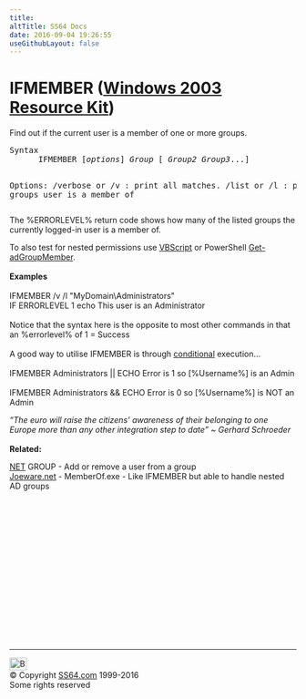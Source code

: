 ```yaml
---
title:
altTitle: SS64 Docs
date: 2016-09-04 19:26:55
useGithubLayout: false
---
```

<!-- #BeginLibraryItem "/Library/head_nt.lbi" --><!-- #EndLibraryItem --><h1>IFMEMBER (<a href="../links/windows.html#kits">Windows 2003 Resource Kit</a>)</h1>
<p>Find out if the current user is a member of one or more groups.</p>
<pre>Syntax
      IFMEMBER [<i>options</i>] <i>Group</i> [ <i>Group2 Group3</i>...]

Options:
        /verbose or /v   : print all matches.
        /list    or /l   : print all groups user is a member of</pre>
<p>The %ERRORLEVEL% return code shows how many of the listed groups the currently 
logged-in user is a member of.</p>
<p>To also test for nested permissions use <a href="../vb/syntax-ismember.html">VBScript</a> or PowerShell <a href="../ps/get-adgroupmember.html">Get-adGroupMember</a>.<br>
<br>
<b>Examples</b><br>
<br>
<span class="code">IFMEMBER /v /l "MyDomain\Administrators"<br>
IF ERRORLEVEL 1 echo This user is an Administrator</span><br>
<br>Notice that the syntax here is the opposite to most other  commands in that an %errorlevel% of 1 = Success<br>
<br>A good way to utilise IFMEMBER is through <a href="syntax-conditional.html">conditional</a> execution...<br>
<br>
<span class="code">IFMEMBER Administrators || ECHO Error is 1 so [%Username%] is an Admin<br>
<br>
IFMEMBER Administrators &amp;&amp; ECHO Error is 0 so [%Username%] is NOT an 
Admin </span></p>
<p><i class="quote">“The euro will raise the citizens' awareness of their belonging to one Europe more than any other integration step to date” ~ Gerhard Schroeder</i><br>
<br>
<b><span class="body">Related:</span></b></p>
<p><span class="body"><a href="net.html">NET</a> GROUP - Add or remove a user from a group<br>
<a href="http://www.joeware.net/freetools/">Joeware.net</a> - MemberOf.exe - Like 
IFMEMBER but able to handle nested AD groups</span></p><!-- #BeginLibraryItem "/Library/foot_nt.lbi" --><p>
<!-- windows300 -->
<ins class="adsbygoogle" style="display:inline-block;width:300px;height:250px" data-ad-client="ca-pub-6140977852749469" data-ad-slot="7649547908"></ins>
<script>
(adsbygoogle = window.adsbygoogle || []).push({});
</script></p>
<hr>
<div id="bl" class="footer"><a href="ifmember.html#"><img src="../images/top.png" width="30" height="22" alt="Back to the Top"></a></div>
<div id="br" class="footer, tagline">© Copyright <a href="http://ss64.com/">SS64.com</a> 1999-2016<br>
Some rights reserved</div><!-- #EndLibraryItem -->

